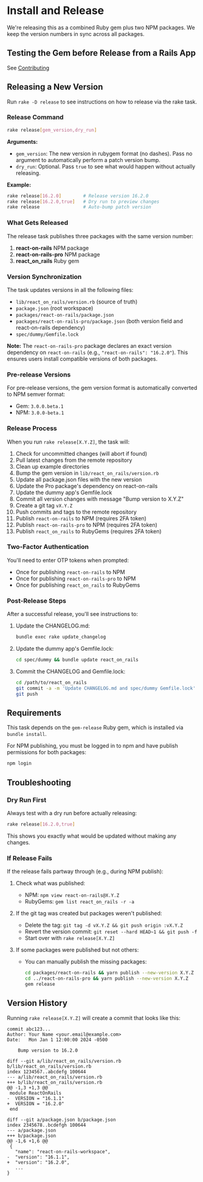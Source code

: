 # Install and Release

We're releasing this as a combined Ruby gem plus two NPM packages. We keep the version numbers in sync across all packages.

## Testing the Gem before Release from a Rails App

See [Contributing](https://github.com/shakacode/react_on_rails/tree/master/CONTRIBUTING.md)

## Releasing a New Version

Run `rake -D release` to see instructions on how to release via the rake task.

### Release Command

```bash
rake release[gem_version,dry_run]
```

**Arguments:**

- `gem_version`: The new version in rubygem format (no dashes). Pass no argument to automatically perform a patch version bump.
- `dry_run`: Optional. Pass `true` to see what would happen without actually releasing.

**Example:**

```bash
rake release[16.2.0]        # Release version 16.2.0
rake release[16.2.0,true]   # Dry run to preview changes
rake release                # Auto-bump patch version
```

### What Gets Released

The release task publishes three packages with the same version number:

1. **react-on-rails** NPM package
2. **react-on-rails-pro** NPM package
3. **react_on_rails** Ruby gem

### Version Synchronization

The task updates versions in all the following files:

- `lib/react_on_rails/version.rb` (source of truth)
- `package.json` (root workspace)
- `packages/react-on-rails/package.json`
- `packages/react-on-rails-pro/package.json` (both version field and react-on-rails dependency)
- `spec/dummy/Gemfile.lock`

**Note:** The `react-on-rails-pro` package declares an exact version dependency on `react-on-rails` (e.g., `"react-on-rails": "16.2.0"`). This ensures users install compatible versions of both packages.

### Pre-release Versions

For pre-release versions, the gem version format is automatically converted to NPM semver format:

- Gem: `3.0.0.beta.1`
- NPM: `3.0.0-beta.1`

### Release Process

When you run `rake release[X.Y.Z]`, the task will:

1. Check for uncommitted changes (will abort if found)
2. Pull latest changes from the remote repository
3. Clean up example directories
4. Bump the gem version in `lib/react_on_rails/version.rb`
5. Update all package.json files with the new version
6. Update the Pro package's dependency on react-on-rails
7. Update the dummy app's Gemfile.lock
8. Commit all version changes with message "Bump version to X.Y.Z"
9. Create a git tag `vX.Y.Z`
10. Push commits and tags to the remote repository
11. Publish `react-on-rails` to NPM (requires 2FA token)
12. Publish `react-on-rails-pro` to NPM (requires 2FA token)
13. Publish `react_on_rails` to RubyGems (requires 2FA token)

### Two-Factor Authentication

You'll need to enter OTP tokens when prompted:

- Once for publishing `react-on-rails` to NPM
- Once for publishing `react-on-rails-pro` to NPM
- Once for publishing `react_on_rails` to RubyGems

### Post-Release Steps

After a successful release, you'll see instructions to:

1. Update the CHANGELOG.md:

   ```bash
   bundle exec rake update_changelog
   ```

2. Update the dummy app's Gemfile.lock:

   ```bash
   cd spec/dummy && bundle update react_on_rails
   ```

3. Commit the CHANGELOG and Gemfile.lock:
   ```bash
   cd /path/to/react_on_rails
   git commit -a -m 'Update CHANGELOG.md and spec/dummy Gemfile.lock'
   git push
   ```

## Requirements

This task depends on the `gem-release` Ruby gem, which is installed via `bundle install`.

For NPM publishing, you must be logged in to npm and have publish permissions for both packages:

```bash
npm login
```

## Troubleshooting

### Dry Run First

Always test with a dry run before actually releasing:

```bash
rake release[16.2.0,true]
```

This shows you exactly what would be updated without making any changes.

### If Release Fails

If the release fails partway through (e.g., during NPM publish):

1. Check what was published:

   - NPM: `npm view react-on-rails@X.Y.Z`
   - RubyGems: `gem list react_on_rails -r -a`

2. If the git tag was created but packages weren't published:

   - Delete the tag: `git tag -d vX.Y.Z && git push origin :vX.Y.Z`
   - Revert the version commit: `git reset --hard HEAD~1 && git push -f`
   - Start over with `rake release[X.Y.Z]`

3. If some packages were published but not others:
   - You can manually publish the missing packages:
     ```bash
     cd packages/react-on-rails && yarn publish --new-version X.Y.Z
     cd ../react-on-rails-pro && yarn publish --new-version X.Y.Z
     gem release
     ```

## Version History

Running `rake release[X.Y.Z]` will create a commit that looks like this:

```
commit abc123...
Author: Your Name <your.email@example.com>
Date:   Mon Jan 1 12:00:00 2024 -0500

    Bump version to 16.2.0

diff --git a/lib/react_on_rails/version.rb b/lib/react_on_rails/version.rb
index 1234567..abcdefg 100644
--- a/lib/react_on_rails/version.rb
+++ b/lib/react_on_rails/version.rb
@@ -1,3 +1,3 @@
 module ReactOnRails
-  VERSION = "16.1.1"
+  VERSION = "16.2.0"
 end

diff --git a/package.json b/package.json
index 2345678..bcdefgh 100644
--- a/package.json
+++ b/package.json
@@ -1,6 +1,6 @@
 {
   "name": "react-on-rails-workspace",
-  "version": "16.1.1",
+  "version": "16.2.0",
   ...
}
```
